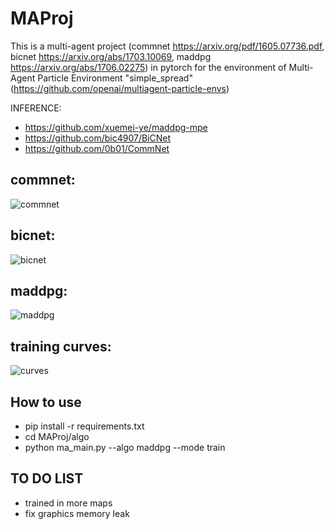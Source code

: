 # MAProj

This is a multi-agent project (commnet https://arxiv.org/pdf/1605.07736.pdf, bicnet https://arxiv.org/abs/1703.10069, maddpg https://arxiv.org/abs/1706.02275) in pytorch for the environment of Multi-Agent Particle Environment "simple_spread"(https://github.com/openai/multiagent-particle-envs)

INFERENCE: 
- https://github.com/xuemei-ye/maddpg-mpe
- https://github.com/bic4907/BiCNet
- https://github.com/0b01/CommNet
 
 ## commnet: 
 
![commnet](https://github.com/isp1tze/MAProj/blob/master/asset/commnet.gif)

 ## bicnet: 
 
![bicnet](https://github.com/isp1tze/MAProj/blob/master/asset/bicnet.gif)

 ## maddpg: 
 
![maddpg](https://github.com/isp1tze/MAProj/blob/master/asset/maddpg.gif)

## training curves:
![curves](https://github.com/isp1tze/MAProj/blob/master/asset/curves.png)

## How to use
- pip install -r requirements.txt
- cd MAProj/algo
- python ma_main.py --algo maddpg --mode train

## TO DO LIST
- trained in more maps
- fix graphics memory leak
